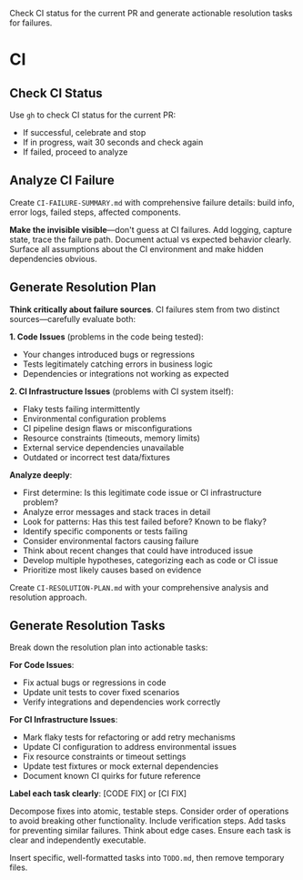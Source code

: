 Check CI status for the current PR and generate actionable resolution tasks for failures.

# CI

## Check CI Status

Use `gh` to check CI status for the current PR:
- If successful, celebrate and stop
- If in progress, wait 30 seconds and check again
- If failed, proceed to analyze

## Analyze CI Failure

Create `CI-FAILURE-SUMMARY.md` with comprehensive failure details: build info, error logs, failed steps, affected components.

**Make the invisible visible**—don't guess at CI failures. Add logging, capture state, trace the failure path. Document actual vs expected behavior clearly. Surface all assumptions about the CI environment and make hidden dependencies obvious.

## Generate Resolution Plan

**Think critically about failure sources**. CI failures stem from two distinct sources—carefully evaluate both:

**1. Code Issues** (problems in the code being tested):
- Your changes introduced bugs or regressions
- Tests legitimately catching errors in business logic
- Dependencies or integrations not working as expected

**2. CI Infrastructure Issues** (problems with CI system itself):
- Flaky tests failing intermittently
- Environmental configuration problems
- CI pipeline design flaws or misconfigurations
- Resource constraints (timeouts, memory limits)
- External service dependencies unavailable
- Outdated or incorrect test data/fixtures

**Analyze deeply**:
- First determine: Is this legitimate code issue or CI infrastructure problem?
- Analyze error messages and stack traces in detail
- Look for patterns: Has this test failed before? Known to be flaky?
- Identify specific components or tests failing
- Consider environmental factors causing failure
- Think about recent changes that could have introduced issue
- Develop multiple hypotheses, categorizing each as code or CI issue
- Prioritize most likely causes based on evidence

Create `CI-RESOLUTION-PLAN.md` with your comprehensive analysis and resolution approach.

## Generate Resolution Tasks

Break down the resolution plan into actionable tasks:

**For Code Issues**:
- Fix actual bugs or regressions in code
- Update unit tests to cover fixed scenarios
- Verify integrations and dependencies work correctly

**For CI Infrastructure Issues**:
- Mark flaky tests for refactoring or add retry mechanisms
- Update CI configuration to address environmental issues
- Fix resource constraints or timeout settings
- Update test fixtures or mock external dependencies
- Document known CI quirks for future reference

**Label each task clearly**: [CODE FIX] or [CI FIX]

Decompose fixes into atomic, testable steps. Consider order of operations to avoid breaking other functionality. Include verification steps. Add tasks for preventing similar failures. Think about edge cases. Ensure each task is clear and independently executable.

Insert specific, well-formatted tasks into `TODO.md`, then remove temporary files.
